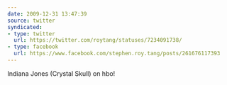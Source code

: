 ```yaml
---
date: 2009-12-31 13:47:39
source: twitter
syndicated:
- type: twitter
  url: https://twitter.com/roytang/statuses/7234091738/
- type: facebook
  url: https://www.facebook.com/stephen.roy.tang/posts/261676117393
---
```


Indiana Jones (Crystal Skull) on hbo!